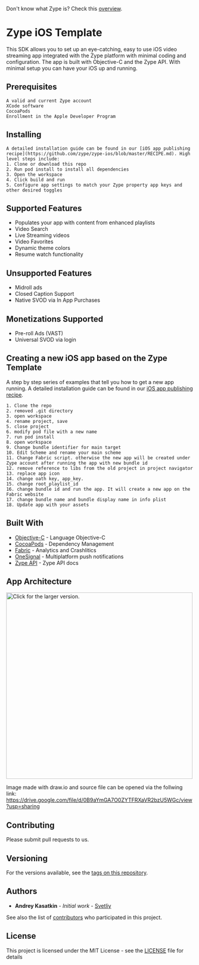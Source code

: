 Don't know what Zype is? Check this [overview](http://www.zype.com/).

# Zype iOS Template

This SDK allows you to set up an eye-catching, easy to use iOS video streaming app integrated with the Zype platform with minimal coding and configuration. The app is built with Objective-C and the Zype API. With minimal setup you can have your iOS up and running.

## Prerequisites

```
A valid and current Zype account
XCode software
CocoaPods
Enrollment in the Apple Developer Program
```

## Installing

```
A detailed installation guide can be found in our [iOS app publishing recipe](https://github.com/zype/zype-ios/blob/master/RECIPE.md). High level steps include:
1. Clone or download this repo
2. Run pod install to install all dependencies
3. Open the workspace 
4. Click build and run
5. Configure app settings to match your Zype property app keys and other desired toggles
```

## Supported Features

- Populates your app with content from enhanced playlists
- Video Search
- Live Streaming videos
- Video Favorites 
- Dynamic theme colors
- Resume watch functionality

## Unsupported Features

- Midroll ads
- Closed Caption Support
- Native SVOD via In App Purchases

## Monetizations Supported

- Pre-roll Ads (VAST)
- Universal SVOD via login

## Creating a new iOS app based on the Zype Template

A step by step series of examples that tell you how to get a new app running. A detailed installation guide can be found in our [iOS app publishing recipe](https://github.com/zype/zype-ios/blob/master/RECIPE.md).

```
1. Clone the repo
2. removed .git directory
3. open workspace
4. rename project, save
5. close project
6. modify pod file with a new name
7. run pod install
8. open workspace
9. Change bundle identifier for main target
10. Edit Scheme and rename your main scheme
11. Change Fabric script. otherwise the new app will be created under Zype account after running the app with new bundle id
12. remove reference to libs from the old project in project navigator
13. replace app icon
14. change oath key, app_key. 
15. change root_playlist_id
16. change bundle id and run the app. It will create a new app on the Fabric website
17. change bundle name and bundle display name in info plist
18. Update app with your assets
```


## Built With

* [Objective-C](https://en.wikipedia.org/wiki/Objective-C) - Language Objective-C
* [CocoaPods](https://cocoapods.org) - Dependency Management
* [Fabric](https://get.fabric.io/) - Analytics and Crashlitics
* [OneSignal](https://onesignal.com/) - Multiplatform push notifications
* [Zype API](http://dev.zype.com/api_docs/intro/) - Zype API docs

## App Architecture

<a href="https://drive.google.com/uc?export=view&id=0B9aYmGA7O0ZYOEpjUERGd1hJTjQ"><img src="https://drive.google.com/uc?export=view&id=0B9aYmGA7O0ZYOEpjUERGd1hJTjQ" style="width: 500px; max-width: 100%; height: auto" title="Click for the larger version." /></a>

Image made with draw.io and source file can be opened via the follwing link: https://drive.google.com/file/d/0B9aYmGA7O0ZYTFRXaVR2bzU5WGc/view?usp=sharing

## Contributing

Please submit pull requests to us.

## Versioning

For the versions available, see the [tags on this repository](https://github.com/zype/zype-ios/tags). 

## Authors

* **Andrey Kasatkin** - *Initial work* - [Svetliy](https://github.com/svetdev)

See also the list of [contributors](https://github.com/zype/zype-ios/graphs/contributors) who participated in this project.

## License

This project is licensed under the MIT License - see the [LICENSE](LICENSE) file for details


